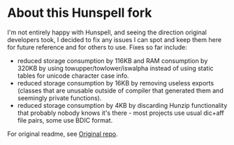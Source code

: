 # About this Hunspell fork

I'm not entirely happy with Hunspell, and seeing the direction original developers took, I decided to fix any issues I can spot and keep them here for future reference and for others to use.
Fixes so far include:

 - reduced storage consumption by 116KB and RAM consumption by 320KB by using towupper/towlower/iswalpha instead of using static tables for unicode character case info.
 - reduced storage consumption by 16KB by removing useless exports (classes that are unusable outside of compiler that generated them and seemingly private functions).
 - reduced storage consumption by 4KB by discarding Hunzip functionality that probably nobody knows it's there - most projects use usual dic+aff file pairs, some use BDIC format.

For original readme, see [Original repo](https://github.com/hunspell/hunspell).